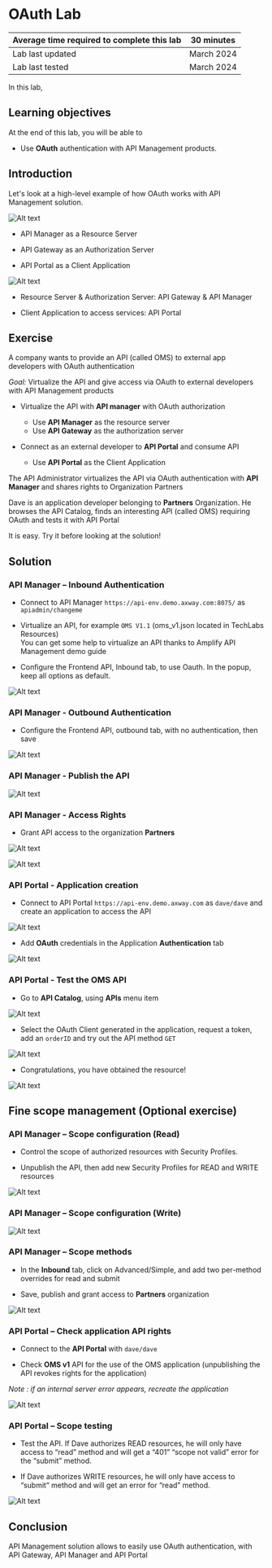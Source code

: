# OAuth Lab 

| Average time required to complete this lab | 30 minutes |
| ---- | ---- |
| Lab last updated | March 2024 |
| Lab last tested | March 2024 |

In this lab, 

## Learning objectives

At the end of this lab, you will be able to 
* Use **OAuth** authentication with API Management products.

## Introduction

Let's look at a high-level example of how OAuth works with API Management solution.

![Alt text](images/image21.png)

* API  Manager as a Resource Server

* API Gateway as an Authorization Server

* API Portal as a Client Application

![Alt text](images/image22.png)

* Resource Server & Authorization Server: API Gateway & API  Manager

* Client Application to access services: API Portal



## Exercise

A company wants to provide an API (called OMS) to external app developers with OAuth authentication

*Goal:* Virtualize the API and give access via OAuth to external developers with API Management products

* Virtualize the API with **API manager** with OAuth authorization
    * Use **API Manager** as the resource server
    * Use **API Gateway** as the authorization server

* Connect as an external developer to **API Portal** and consume API
    * Use **API Portal** as the Client Application

The API Administrator virtualizes the API via OAuth authentication with **API Manager** and shares rights to Organization Partners

Dave is an application developer belonging to **Partners** Organization. He browses the API Catalog, finds an interesting API (called OMS) requiring OAuth and tests it with API Portal

It is easy. Try it before looking at the solution!



## Solution

### API Manager – Inbound Authentication

* Connect to API Manager `https://api-env.demo.axway.com:8075/` as `apiadmin/changeme` 

* Virtualize an API, for example `OMS V1.1` (oms_v1.json located in TechLabs Resources)  
You can get some help to virtualize an API thanks to Amplify API Management demo guide

* Configure the Frontend API, Inbound tab, to use Oauth. In the popup, keep all options as default.

![Alt text](images/image24.png)

### API Manager - Outbound Authentication

* Configure the Frontend API, outbound tab, with no authentication, then save

![Alt text](images/image25.png)

### API Manager - Publish the API

![Alt text](images/image26.png)

### API Manager - Access Rights

* Grant API access to the organization **Partners**

![Alt text](images/image27.png)

![Alt text](images/image28.png)

### API Portal - Application creation

* Connect to API Portal `https://api-env.demo.axway.com` as `dave/dave` and create an application to access the API

![Alt text](images/image29.png)

* Add **OAuth** credentials in the Application **Authentication** tab


![Alt text](images/image30.png)

### API Portal - Test the OMS API

* Go to **API Catalog**, using **APIs** menu item

![Alt text](images/image31.png)

* Select the OAuth Client generated in the application, request a token, add an `orderID` and try out the API method `GET`

![Alt text](images/image32.png)

* Congratulations, you have obtained the resource!

![Alt text](images/image33.png)


## Fine scope management (Optional exercise)

### API Manager – Scope configuration (Read)

* Control the scope of authorized resources with Security Profiles.

* Unpublish the API, then add new Security Profiles for READ and WRITE resources

![Alt text](images/image34.png)

### API Manager – Scope configuration (Write)

![Alt text](images/image35.png)


### API Manager – Scope methods

* In the **Inbound** tab, click on Advanced/Simple, and add two per-method overrides for read and submit

* Save, publish and grant access to **Partners** organization

![Alt text](images/image36.png)


### API Portal – Check application API rights

* Connect to the **API Portal** with `dave/dave`

* Check **OMS v1** API for the use of the OMS application (unpublishing the API revokes rights for the application)

*Note : if an internal server error appears, recreate the application*

![Alt text](images/image37.png)

### API Portal – Scope testing

* Test the API. If Dave authorizes READ resources, he will only have access to “read” method and will get a “401” “scope not valid” error for the “submit” method.

* If Dave authorizes WRITE resources, he will only have access to “submit” method and will get an error for “read” method.

![Alt text](images/image38.png)



## Conclusion

API Management solution allows  to easily use OAuth authentication, with API Gateway, API Manager and API Portal
